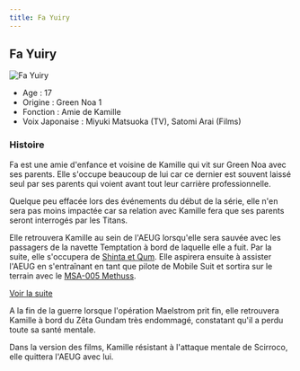 ```yaml
---
title: Fa Yuiry
---
```


Fa Yuiry
--------


![Fa Yuiry](/images/stories/saga/zetagundam/persos/fa-yuiry.png)


* Age : 17
* Origine : Green Noa 1
* Fonction : Amie de Kamille
* Voix Japonaise : Miyuki Matsuoka (TV), Satomi Arai (Films)


### Histoire


Fa est une amie d'enfance et voisine de Kamille qui vit sur Green Noa avec ses parents. Elle s'occupe beaucoup de lui car ce dernier est souvent laissé seul par ses parents qui voient avant tout leur carrière professionnelle.


Quelque peu effacée lors des événements du début de la série, elle n'en sera pas moins impactée car sa relation avec Kamille fera que ses parents seront interrogés par les Titans.


Elle retrouvera Kamille au sein de l'AEUG lorsqu'elle sera sauvée avec les passagers de la navette Temptation à bord de laquelle elle a fuit. Par la suite, elle s'occupera de [Shinta et Qum](uc/zeta-gundam/shinta-et-qum.html). Elle aspirera ensuite à assister l'AEUG en s'entraînant en tant que pilote de Mobile Suit et sortira sur le terrain avec le [MSA-005 Methuss](uc/zeta-gundam/msa-005-methuss.html). 


[Voir la suite](javascript:spoiler();)


A la fin de la guerre lorsque l'opération Maelstrom prit fin, elle retrouvera Kamille à bord du Zêta Gundam très endommagé, constatant qu'il a perdu toute sa santé mentale. 


Dans la version des films, Kamille résistant à l'attaque mentale de Scirroco, elle quittera l'AEUG avec lui. 



